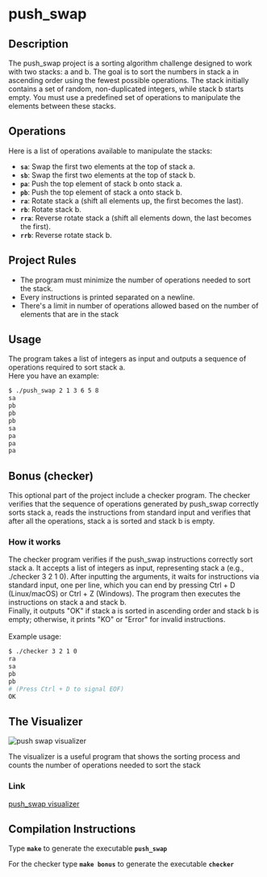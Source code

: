 <h1>push_swap</h1>


<h2>Description</h2>

The push_swap project is a sorting algorithm challenge designed to work with two stacks: a and b. The goal is to sort the numbers in stack a in ascending order using the fewest possible operations. The stack initially contains a set of random, non-duplicated integers, while stack b starts empty. You must use a predefined set of operations to manipulate the elements between these stacks.

<h2>Operations</h2>

Here is a list of operations available to manipulate the stacks:

<ul>
  <li><strong><code>sa</code></strong>: Swap the first two elements at the top of stack a.</li>
  <li><strong><code>sb</code></strong>: Swap the first two elements at the top of stack b.</li>
  <li><strong><code>pa</code></strong>: Push the top element of stack b onto stack a.</li>
  <li><strong><code>pb</code></strong>: Push the top element of stack a onto stack b.</li>
  <li><strong><code>ra</code></strong>: Rotate stack a (shift all elements up, the first becomes the last).</li>
  <li><strong><code>rb</code></strong>: Rotate stack b.</li>
  <li><strong><code>rra</code></strong>: Reverse rotate stack a (shift all elements down, the last becomes the first).</li>
  <li><strong><code>rrb</code></strong>: Reverse rotate stack b.</li>
</ul>

<h2>Project Rules</h2>

<ul>
  <li>The program must minimize the number of operations needed to sort the stack.</li>
  <li>Every instructions is printed separated on a newline.</li>
  <li>There's a limit in number of operations allowed based on the number of elements that are in the stack</li>
</ul>


<h2>Usage</h2>

The program takes a list of integers as input and outputs a sequence of operations required to sort stack a. <br>
Here you have an example:

```bash
$ ./push_swap 2 1 3 6 5 8
sa
pb
pb
pb
sa
pa
pa
pa
```

<h2>Bonus (checker)</h2>

This optional part of the project include a checker program. The checker verifies that the sequence of operations generated by push_swap correctly sorts stack a, reads the instructions from standard input and verifies that after all the operations, stack a is sorted and stack b is empty.
<br>

<h3>How it works</h3>
The checker program verifies if the push_swap instructions correctly sort stack a. It accepts a list of integers as input, representing stack a (e.g., ./checker 3 2 1 0). After inputting the arguments, it waits for instructions via standard input, one per line, which you can end by pressing Ctrl + D (Linux/macOS) or Ctrl + Z (Windows). The program then executes the instructions on stack a and stack b.<br>Finally, it outputs "OK" if stack a is sorted in ascending order and stack b is empty; otherwise, it prints "KO" or "Error" for invalid instructions.
<br><br>
Example usage:

```bash
$ ./checker 3 2 1 0
ra
sa
pb
pb
# (Press Ctrl + D to signal EOF)
OK
```



<h2>The Visualizer</h2>

![push swap visualizer](https://raw.githubusercontent.com/sidev86/push_swap/master/visualizer.gif)


The visualizer is a useful program that shows the sorting process and counts the number of operations needed to sort the stack
<br>
<h3>Link</h3>
<a href="https://github.com/o-reo/push_swap_visualizer">push_swap visualizer</a>


<h2>Compilation Instructions</h2>

Type <strong><code>make</code></strong> to generate the executable <strong><code>push_swap</code></strong>

For the checker type <strong><code>make bonus</code></strong> to generate the executable <strong><code>checker</code></strong>








